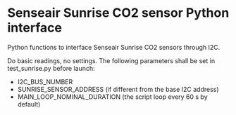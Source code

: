 # Senseair Sunrise CO2 sensor Python interface

Python functions to interface Senseair Sunrise CO2 sensors through I2C.

Do basic readings, no settings. The following parameters shall be set in test_sunrise.py before launch:
- I2C_BUS_NUMBER
- SUNRISE_SENSOR_ADDRESS (if different from the base I2C address)
- MAIN_LOOP_NOMINAL_DURATION (the script loop every 60 s by default)
